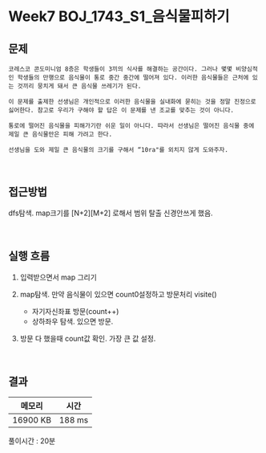 # Week7 BOJ_1743_S1_음식물피하기

## 문제

```
코레스코 콘도미니엄 8층은 학생들이 3끼의 식사를 해결하는 공간이다. 그러나 몇몇 비양심적인 학생들의 만행으로 음식물이 통로 중간 중간에 떨어져 있다. 이러한 음식물들은 근처에 있는 것끼리 뭉치게 돼서 큰 음식물 쓰레기가 된다. 

이 문제를 출제한 선생님은 개인적으로 이러한 음식물을 실내화에 묻히는 것을 정말 진정으로 싫어한다. 참고로 우리가 구해야 할 답은 이 문제를 낸 조교를 맞추는 것이 아니다. 

통로에 떨어진 음식물을 피해가기란 쉬운 일이 아니다. 따라서 선생님은 떨어진 음식물 중에 제일 큰 음식물만은 피해 가려고 한다. 

선생님을 도와 제일 큰 음식물의 크기를 구해서 “10ra"를 외치지 않게 도와주자.
```
<br>

## 접근방법
dfs탐색.
map크기를 [N+2][M+2] 로해서 범위 탈출 신경안쓰게 했음.


<br>

## 실행 흐름
1. 입력받으면서 map 그리기
2. map탐색. 만약 음식물이 있으면 count0설정하고 방문처리 visite()

	- 자기자신좌표 방문(count++)
	- 상하좌우 탐색. 있으면 방문.
3. 방문 다 했을때 count값 확인. 가장 큰 값 설정.

<br>

## 결과

|메모리|시간|
|:---:|:---:|
|16900 KB|188 ms|

풀이시간 : 20분